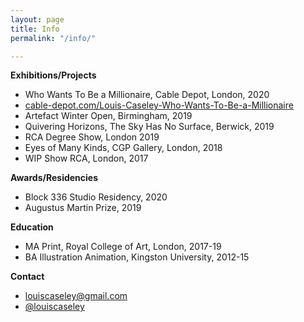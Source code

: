 ```yaml
---
layout: page
title: Info
permalink: "/info/"

---
```

**Exhibitions/Projects**

* Who Wants To Be a Millionaire, Cable Depot, London, 2020
* [cable-depot.com/Louis-Caseley-Who-Wants-To-Be-a-Millionaire](cable-depot.com/Louis-Caseley-Who-Wants-To-Be-a-Millionaire "cable-depot.com/Louis-Caseley-Who-Wants-To-Be-a-Millionaire")
* Artefact Winter Open, Birmingham, 2019
* Quivering Horizons, The Sky Has No Surface, Berwick, 2019
* RCA Degree Show, London 2019
* Eyes of Many Kinds, CGP Gallery, London, 2018
* WIP Show RCA, London, 2017

**Awards/Residencies**

* Block 336 Studio Residency, 2020
* Augustus Martin Prize, 2019

**Education**

* MA Print, Royal College of Art, London, 2017-19
* BA Illustration Animation, Kingston University, 2012-15

**Contact**

* louiscaseley@gmail.com
* [@louiscaseley](https://www.instagram.com/louiscaseley/ "Louis Caseley Instagram")